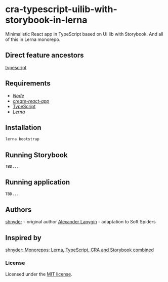 # cra-typescript-uilib-with-storybook-in-lerna

Minimalistic React app in TypeScript based on UI lib with Storybook.
And all of this in Lerna monorepo.

## Direct feature ancestors

[typescript](https://github.com/softspider/typescript)

## Requirements

* [*Node*](https://nodejs.org/en/download/package-manager/)
* [*create-react-app*](https://facebook.github.io/create-react-app/)
* [TypeScript](https://www.typescriptlang.org/)
* [*Lerna*](https://lerna.js.org/)

## Installation

```sh
lerna bootstrap
```

## Running Storybook

```sh
TBD...
```

## Running application

```sh
TBD...
```

## Authors

[shnyder](https://dev.to/shnydercom) - original author
[Alexander Lapygin](https://github.com/AlexanderLapygin) - adaptation to Soft Spiders

## Inspired by

[shnyder: Monorepos: Lerna, TypeScript, CRA and Storybook combined](https://dev.to/shnydercom/monorepos-lerna-typescript-cra-and-storybook-combined-4hli)

### License

Licensed under the [MIT license](./LICENSE). 

